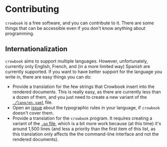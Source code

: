 # Contributing

`crowbook` is a free software, and you can contribute to it.
There are some things that can be accessible even if you don't know anything about programming.

## Internationalization

`crowbook` aims to support multiple languages.
However, unfortunately, currently only English, French, and (in a more limited way) Spanish are currently supported.
If you want to have better support for the language you write in, there are easy things you can do:

* Provide a translation for the few strings that Crowbook insert into the rendered documents.
  This is really easy, as there are currently less than a dozen of them, and you just need to create a new variant of the
  [`./lang/en.yaml`](https://github.com/lise-henry/crowbook/blob/master/lang/en.yaml)
  file.
* Open an
  [issue](https://github.com/lise-henry/crowbook/issues)
  about the typographic rules in your language, if `crowbook` doesn't cover them.
* Provide a translation for the `crowbook` program.
  It requires creating a variant of the
  [`.po` file](https://github.com/lise-henry/crowbook/blob/master/lang/fr.po),
  which is a bit more work because (at this time) it's around 1,500 lines (and less a priority than the first item of this list, as this translation only affects the the command-line interface and not the rendered documents).
